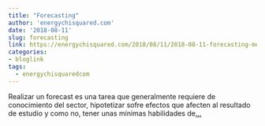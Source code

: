 ```yaml
---
title: "Forecasting"
author: 'energychisquared.com'
date: '2018-08-11'
slug: forecasting
link: https://energychisquared.com/2018/08/11/2018-08-11-forecasting-mercado-regulado-vs-mercado-libre-el%C3%A9ctrico.html
categories:
- bloglink
tags:
  - energychisquaredcom
---
```


Realizar un forecast es una tarea que generalmente requiere de conocimiento del sector, hipotetizar sofre efectos que afecten al resultado de estudio y como no, tener unas mínimas habilidades de[... <i class="fas fa-external-link-alt"></i>](https://energychisquared.com/2018/08/11/2018-08-11-forecasting-mercado-regulado-vs-mercado-libre-el%C3%A9ctrico.html)


